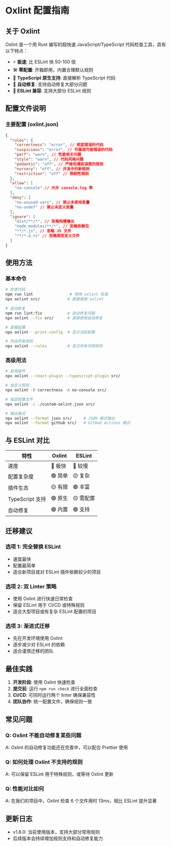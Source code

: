 # Oxlint 配置指南

## 关于 Oxlint

Oxlint 是一个用 Rust 编写的超快速 JavaScript/TypeScript 代码检查工具，具有以下特点：

- ⚡ **极速**: 比 ESLint 快 50-100 倍
- 🛠️ **零配置**: 开箱即用，内置合理默认规则
- 📝 **TypeScript 原生支持**: 直接解析 TypeScript 代码
- 🔧 **自动修复**: 支持自动修复大部分问题
- 🎯 **ESLint 兼容**: 支持大部分 ESLint 规则

## 配置文件说明

### 主要配置 (oxlint.json)

```json
{
  "rules": {
    "correctness": "error", // 明显错误的代码
    "suspicious": "error", // 可疑或可能错误的代码
    "perf": "warn", // 性能相关问题
    "style": "warn", // 代码风格问题
    "pedantic": "off", // 严格但偶有误报的规则
    "nursery": "off", // 开发中的新规则
    "restriction": "off" // 限制性规则
  },
  "allow": [
    "no-console" // 允许 console.log 等
  ],
  "deny": [
    "no-unused-vars", // 禁止未使用变量
    "no-undef" // 禁止未定义变量
  ],
  "ignore": [
    "dist/**/*", // 忽略构建输出
    "node_modules/**/*", // 忽略依赖包
    "**/*.js", // 忽略 JS 文件
    "**/*.d.ts" // 忽略类型定义文件
  ]
}
```

## 使用方法

### 基本命令

```bash
# 检查代码
npm run lint                # 使用 oxlint 检查
npx oxlint src/            # 直接使用 oxlint

# 自动修复
npm run lint:fix           # 自动修复问题
npx oxlint --fix src/      # 直接使用自动修复

# 查看配置
npx oxlint --print-config  # 显示当前配置

# 列出所有规则
npx oxlint --rules         # 显示所有可用规则
```

### 高级用法

```bash
# 启用插件
npx oxlint --react-plugin --typescript-plugin src/

# 自定义规则
npx oxlint -D correctness -A no-console src/

# 指定配置文件
npx oxlint -c ./custom-oxlint.json src/

# 输出格式
npx oxlint --format json src/     # JSON 格式输出
npx oxlint --format github src/   # GitHub Actions 格式
```

## 与 ESLint 对比

| 特性            | Oxlint  | ESLint    |
| --------------- | ------- | --------- |
| 速度            | 🚀 极快 | 🐌 较慢   |
| 配置复杂度      | 🟢 简单 | 🟡 复杂   |
| 插件生态        | 🟡 有限 | 🟢 丰富   |
| TypeScript 支持 | 🟢 原生 | 🟡 需配置 |
| 自动修复        | 🟢 内置 | 🟢 支持   |

## 迁移建议

### 选项 1: 完全替换 ESLint

- 速度最快
- 配置最简单
- 适合新项目或对 ESLint 插件依赖较少的项目

### 选项 2: 双 Linter 策略

- 使用 Oxlint 进行快速日常检查
- 保留 ESLint 用于 CI/CD 或特殊规则
- 适合大型项目或有复杂 ESLint 配置的项目

### 选项 3: 渐进式迁移

- 先在开发环境使用 Oxlint
- 逐步减少对 ESLint 的依赖
- 适合谨慎迁移的团队

## 最佳实践

1. **开发阶段**: 使用 Oxlint 快速检查
2. **提交前**: 运行 `npm run check` 进行全面检查
3. **CI/CD**: 可同时运行两个 linter 确保兼容性
4. **团队协作**: 统一配置文件，确保规则一致

## 常见问题

### Q: Oxlint 不能自动修复某些问题

A: Oxlint 的自动修复功能还在完善中，可以配合 Prettier 使用

### Q: 如何处理 Oxlint 不支持的规则

A: 可以保留 ESLint 用于特殊规则，或等待 Oxlint 更新

### Q: 性能对比如何

A: 在我们的项目中，Oxlint 检查 6 个文件用时 13ms，相比 ESLint 提升显著

## 更新日志

- v1.8.0: 当前使用版本，支持大部分常用规则
- 后续版本会持续增加规则支持和自动修复能力
